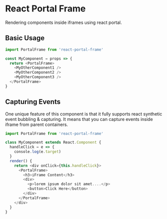 # React Portal Frame
Rendering components inside iframes using react portal.

## Basic Usage

```js
import PortalFrame from 'react-portal-frame'

const MyComponent = props => {
  return <PortalFrame>
    <MyOtherComponent1 />
    <MyOtherComponent2 />
    <MyOtherComponent3 />
  </PortalFrame>
}
```

## Capturing Events

One unique feature of this component is that it fully supports react synthetic event bubbling & capturing. It means that you can capture events inside iframe from parent containers.

```js
import PortalFrame from 'react-portal-frame'

class MyComponent extends React.Component {
  handleClick = e => {
    console.log(e.target)
  }
  render() {
    return <div onClick={this.handleClick}>
      <PortalFrame>
        <h3>iFrame Content</h3>
        <div>
          <p>lorem ipsum dolor sit amet....</p>
          <button>Click Here</button>
        </div>
      </PortalFrame>
    </div>
  }
}
```
